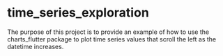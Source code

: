 # time_series_exploration

The purpose of this project is to provide an example of how to use the charts_flutter package to plot time series values that scroll the left as the datetime increases.